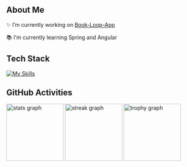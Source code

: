 ## About Me

✨ I’m currently working on [Book-Loop-App](https://github.com/rahuldabgotra/book-loop-app)

📚 I'm currently learning Spring and Angular


## Tech Stack

[![My Skills](https://skillicons.dev/icons?i=java,spring,js,ts,react,angular,nodejs,py,flask,html,css,bootstrap,tailwind,git,github,md,figma,postgres,mysql,sqlite,mongodb,redis,rabbitmq,kafka,postman,selenium,docker,kubernetes,grafana,prometheus,azure,aws,gcp,githubactions,linux,bash,idea,androidstudio&perline=17)](https://skillicons.dev)

## GitHub Activities

<div align="left">
  <img src="https://github-readme-stats.vercel.app/api?username=rahuldabgotra&hide_title=false&hide_rank=false&show_icons=true&include_all_commits=true&count_private=true&disable_animations=false&theme=gotham&locale=en&hide_border=true&order=1&custom_title=Stats" height="150" alt="stats graph"  />
  <img src="https://streak-stats.demolab.com?user=rahuldabgotra&locale=en&mode=daily&theme=gotham&hide_border=true&border_radius=5&date_format=j%20M%5B%20Y%5D&order=3" height="150" alt="streak graph"  />
  <img src="https://github-profile-trophy.vercel.app?username=rahuldabgotra&theme=darkhub&column=-1&row=1&margin-w=8&margin-h=8&no-bg=true&no-frame=true&order=4" height="150" alt="trophy graph"  />
</div>
